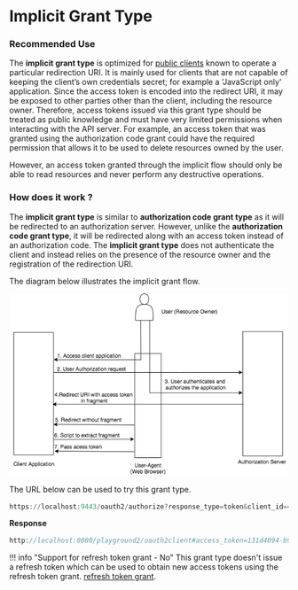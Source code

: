 # Implicit Grant Type

### Recommended Use

The **implicit grant type** is optimized for [public clients](client-types.md) known to operate a particular redirection URI.
It is mainly used for clients that are not capable of keeping the client’s own credentials secret; for example a 'JavaScript only' application.
Since the access token is encoded into the redirect URI, it may be exposed to other parties other than the client, including the resource owner.
Therefore, access tokens issued via this grant type should be treated as public knowledge and must have very limited permissions
when interacting with the API server. For example, an access token that was granted using the authorization code grant
could have the required permission that allows it to be used to delete resources owned by the user.

However, an access token granted through the implicit flow should only be able to read resources and never perform 
any destructive operations.

### How does it work ?

The **implicit grant type** is similar to **authorization code grant type** as it will be redirected to an authorization server.
However, unlike the **authorization code grant type**, it will be redirected along with an access token
instead of an authorization code. The **implicit grant type** does not authenticate the client and instead relies
on the presence of the resource owner and the registration of the redirection URI.

The diagram below illustrates the implicit grant flow.


![implicit-grant](../../assets/img/concepts/implicit-grant-flow.png)


The URL below can be used to try this grant type.

``` powershell
https://localhost:9443/oauth2/authorize?response_type=token&client_id=<client id>&redirect_uri=<redirect uri>
```

**Response**
``` java
http://localhost:8080/playground2/oauth2client#access_token=131d4094-b94c-3714-9e73-672aa433248d&token_type=Bearer&expires_in=3410
```


!!! info "Support for refresh token grant - No"
	This grant type doesn't issue a refresh token which can be used to obtain new access tokens using the refresh token grant.
	[refresh token grant](refresh-token-grant.md).

